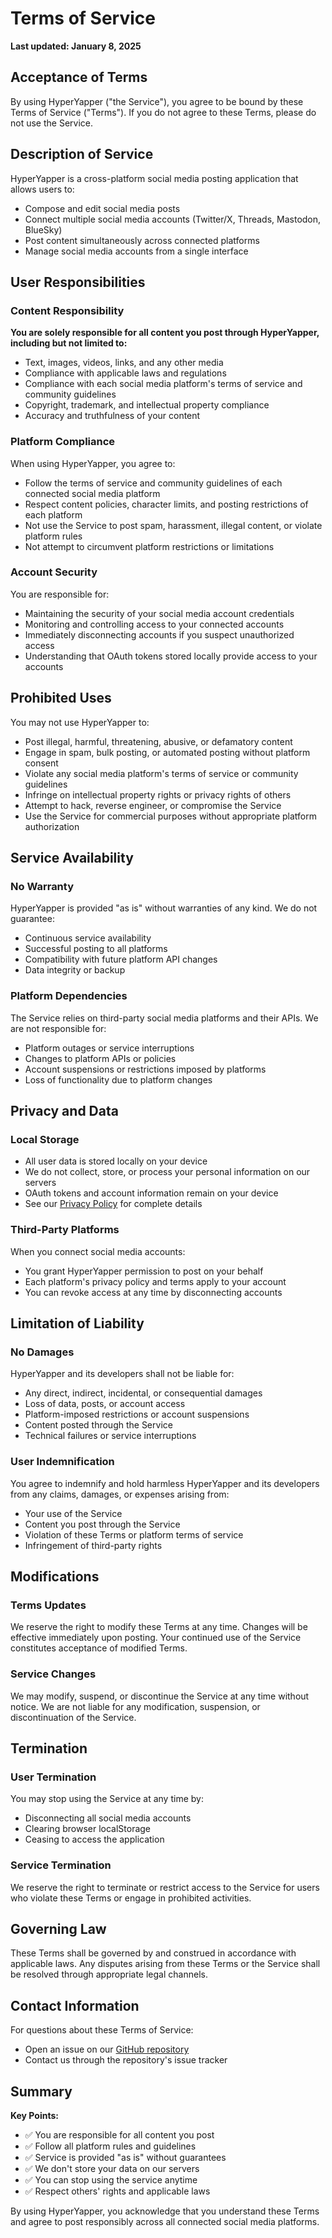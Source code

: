 # Terms of Service

**Last updated: January 8, 2025**

## Acceptance of Terms

By using HyperYapper ("the Service"), you agree to be bound by these Terms of Service ("Terms"). If you do not agree to these Terms, please do not use the Service.

## Description of Service

HyperYapper is a cross-platform social media posting application that allows users to:
- Compose and edit social media posts
- Connect multiple social media accounts (Twitter/X, Threads, Mastodon, BlueSky)
- Post content simultaneously across connected platforms
- Manage social media accounts from a single interface

## User Responsibilities

### Content Responsibility
**You are solely responsible for all content you post through HyperYapper, including but not limited to:**
- Text, images, videos, links, and any other media
- Compliance with applicable laws and regulations
- Compliance with each social media platform's terms of service and community guidelines
- Copyright, trademark, and intellectual property compliance
- Accuracy and truthfulness of your content

### Platform Compliance
When using HyperYapper, you agree to:
- Follow the terms of service and community guidelines of each connected social media platform
- Respect content policies, character limits, and posting restrictions of each platform
- Not use the Service to post spam, harassment, illegal content, or violate platform rules
- Not attempt to circumvent platform restrictions or limitations

### Account Security
You are responsible for:
- Maintaining the security of your social media account credentials
- Monitoring and controlling access to your connected accounts
- Immediately disconnecting accounts if you suspect unauthorized access
- Understanding that OAuth tokens stored locally provide access to your accounts

## Prohibited Uses

You may not use HyperYapper to:
- Post illegal, harmful, threatening, abusive, or defamatory content
- Engage in spam, bulk posting, or automated posting without platform consent
- Violate any social media platform's terms of service or community guidelines
- Infringe on intellectual property rights or privacy rights of others
- Attempt to hack, reverse engineer, or compromise the Service
- Use the Service for commercial purposes without appropriate platform authorization

## Service Availability

### No Warranty
HyperYapper is provided "as is" without warranties of any kind. We do not guarantee:
- Continuous service availability
- Successful posting to all platforms
- Compatibility with future platform API changes
- Data integrity or backup

### Platform Dependencies
The Service relies on third-party social media platforms and their APIs. We are not responsible for:
- Platform outages or service interruptions
- Changes to platform APIs or policies
- Account suspensions or restrictions imposed by platforms
- Loss of functionality due to platform changes

## Privacy and Data

### Local Storage
- All user data is stored locally on your device
- We do not collect, store, or process your personal information on our servers
- OAuth tokens and account information remain on your device
- See our [Privacy Policy](./PRIVACY.md) for complete details

### Third-Party Platforms
When you connect social media accounts:
- You grant HyperYapper permission to post on your behalf
- Each platform's privacy policy and terms apply to your account
- You can revoke access at any time by disconnecting accounts

## Limitation of Liability

### No Damages
HyperYapper and its developers shall not be liable for:
- Any direct, indirect, incidental, or consequential damages
- Loss of data, posts, or account access
- Platform-imposed restrictions or account suspensions
- Content posted through the Service
- Technical failures or service interruptions

### User Indemnification
You agree to indemnify and hold harmless HyperYapper and its developers from any claims, damages, or expenses arising from:
- Your use of the Service
- Content you post through the Service
- Violation of these Terms or platform terms of service
- Infringement of third-party rights

## Modifications

### Terms Updates
We reserve the right to modify these Terms at any time. Changes will be effective immediately upon posting. Your continued use of the Service constitutes acceptance of modified Terms.

### Service Changes
We may modify, suspend, or discontinue the Service at any time without notice. We are not liable for any modification, suspension, or discontinuation of the Service.

## Termination

### User Termination
You may stop using the Service at any time by:
- Disconnecting all social media accounts
- Clearing browser localStorage
- Ceasing to access the application

### Service Termination
We reserve the right to terminate or restrict access to the Service for users who violate these Terms or engage in prohibited activities.

## Governing Law

These Terms shall be governed by and construed in accordance with applicable laws. Any disputes arising from these Terms or the Service shall be resolved through appropriate legal channels.

## Contact Information

For questions about these Terms of Service:
- Open an issue on our [GitHub repository](https://github.com/Dimillian/HyperYapper)
- Contact us through the repository's issue tracker

## Summary

**Key Points:**
- ✅ You are responsible for all content you post
- ✅ Follow all platform rules and guidelines
- ✅ Service is provided "as is" without guarantees
- ✅ We don't store your data on our servers
- ✅ You can stop using the service anytime
- ✅ Respect others' rights and applicable laws

By using HyperYapper, you acknowledge that you understand these Terms and agree to post responsibly across all connected social media platforms.